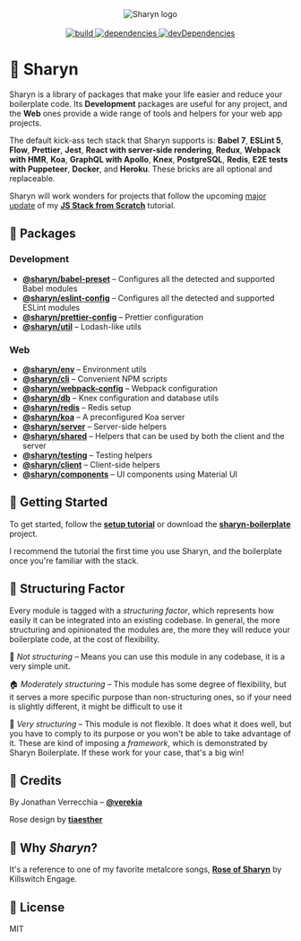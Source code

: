 <!-- markdownlint-disable no-inline-html -->
<!-- markdownlint-disable first-line-h1 -->

<div align="center">
  <img src="https://user-images.githubusercontent.com/40995577/42487947-ea40d256-840b-11e8-8acc-50e62a3226b7.png" alt="Sharyn logo">
  <br /><br />
  <a href="https://travis-ci.org/sharynjs/sharyn">
    <img src="https://travis-ci.org/sharynjs/sharyn.svg?branch=master" alt="build">
  </a>
  <a href="https://david-dm.org/sharynjs/sharyn">
    <img src="https://david-dm.org/sharynjs/sharyn/status.svg" alt="dependencies">
  </a>
  <a href="https://david-dm.org/sharynjs/sharyn?type=dev">
    <img src="https://david-dm.org/sharynjs/sharyn/dev-status.svg" alt="devDependencies">
  </a>
</div>

# 🌹 Sharyn

Sharyn is a library of packages that make your life easier and reduce your boilerplate code. Its **Development** packages are useful for any project, and the **Web** ones provide a wide range of tools and helpers for your web app projects.

The default kick-ass tech stack that Sharyn supports is: **Babel 7**, **ESLint 5**, **Flow**, **Prettier**, **Jest**, **React with server-side rendering**, **Redux**, **Webpack with HMR**, **Koa**, **GraphQL with Apollo**, **Knex**, **PostgreSQL**, **Redis**, **E2E tests with Puppeteer**, **Docker**, and **Heroku**. These bricks are all optional and replaceable.

Sharyn will work wonders for projects that follow the upcoming [major update](https://github.com/verekia/js-stack-from-scratch/issues/255) of my [**JS Stack from Scratch**](https://github.com/verekia/js-stack-from-scratch) tutorial.

## 🌹 Packages

### Development

- [**@sharyn/babel-preset**](https://github.com/sharynjs/sharyn/blob/master/packages/babel-preset/README.md) – Configures all the detected and supported Babel modules
- [**@sharyn/eslint-config**](https://github.com/sharynjs/sharyn/blob/master/packages/eslint-config/README.md) – Configures all the detected and supported ESLint modules
- [**@sharyn/prettier-config**](https://github.com/sharynjs/sharyn/blob/master/packages/prettier-config/README.md) – Prettier configuration
- [**@sharyn/util**](https://github.com/sharynjs/sharyn/blob/master/packages/util/README.md) – Lodash-like utils

### Web

- [**@sharyn/env**](https://github.com/sharynjs/sharyn/blob/master/packages/env/README.md) – Environment utils
- [**@sharyn/cli**](https://github.com/sharynjs/sharyn/blob/master/packages/cli/README.md) – Convenient NPM scripts
- [**@sharyn/webpack-config**](https://github.com/sharynjs/sharyn/blob/master/packages/webpack-config/README.md) – Webpack configuration
- [**@sharyn/db**](https://github.com/sharynjs/sharyn/blob/master/packages/db/README.md) – Knex configuration and database utils
- [**@sharyn/redis**](https://github.com/sharynjs/sharyn/blob/master/packages/redis/README.md) – Redis setup
- [**@sharyn/koa**](https://github.com/sharynjs/sharyn/blob/master/packages/koa/README.md) – A preconfigured Koa server
- [**@sharyn/server**](https://github.com/sharynjs/sharyn/blob/master/packages/server/README.md) – Server-side helpers
- [**@sharyn/shared**](https://github.com/sharynjs/sharyn/blob/master/packages/shared/README.md) – Helpers that can be used by both the client and the server
- [**@sharyn/testing**](https://github.com/sharynjs/sharyn/blob/master/packages/testing/README.md) – Testing helpers
- [**@sharyn/client**](https://github.com/sharynjs/sharyn/blob/master/packages/client/README.md) – Client-side helpers
- [**@sharyn/components**](https://github.com/sharynjs/sharyn/blob/master/packages/components/README.md) – UI components using Material UI

## 🌹 Getting Started

To get started, follow the [**setup tutorial**](https://github.com/sharynjs/sharyn/blob/master/docs/1-development-setup.md) or download the [**sharyn-boilerplate**](https://github.com/sharynjs/sharyn-boilerplate) project.

I recommend the tutorial the first time you use Sharyn, and the boilerplate once you're familiar with the stack.

## 🌹 Structuring Factor

Every module is tagged with a _structuring factor_, which represents how easily it can be integrated into an existing codebase. In general, the more structuring and opinionated the modules are, the more they will reduce your boilerplate code, at the cost of flexibility.

🌲 _Not structuring_ – Means you can use this module in any codebase, it is a very simple unit.

🏠 _Moderately structuring_ – This module has some degree of flexibility, but it serves a more specific purpose than non-structuring ones, so if your need is slightly different, it might be difficult to use it

🏢 _Very structuring_ – This module is not flexible. It does what it does well, but you have to comply to its purpose or you won't be able to take advantage of it. These are kind of imposing a _framework_, which is demonstrated by Sharyn Boilerplate. If these work for your case, that's a big win!

## 🌹 Credits

By Jonathan Verrecchia – [**@verekia**](https://github.com/verekia)

Rose design by [**tiaesther**](https://pngtree.com/tiaesther_4360?type=1)

<!-- markdownlint-disable no-trailing-punctuation -->

## 🌹 Why _Sharyn_?

It's a reference to one of my favorite metalcore songs, [**Rose of Sharyn**](https://www.youtube.com/watch?v=PgMsACFMIq8) by Killswitch Engage.

## 🌹 License

MIT
